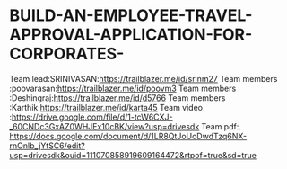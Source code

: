 # BUILD-AN-EMPLOYEE-TRAVEL-APPROVAL-APPLICATION-FOR-CORPORATES-
Team lead:SRINIVASAN:https://trailblazer.me/id/srinm27
Team members :poovarasan:https://trailblazer.me/id/poovm3
Team members :Deshingraj:https://trailblazer.me/id/d5766
Team members :Karthik:https://trailblazer.me/id/karta45
Team video :https://drive.google.com/file/d/1-tcW6CXJ-_60CNDc3GxAZ0WHJEx10cBK/view?usp=drivesdk
Team pdf:.
https://docs.google.com/document/d/1LR8QtJoUoDwdTzq6NX-rnOnlb_jYtSC6/edit?usp=drivesdk&ouid=111070858919609164472&rtpof=true&sd=true

